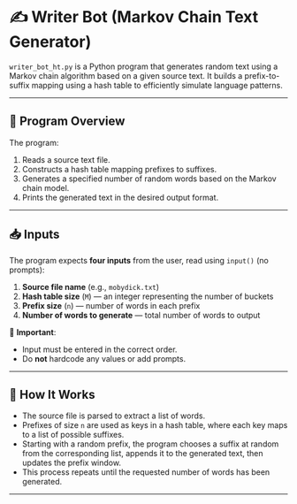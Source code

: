 # ✍️ Writer Bot (Markov Chain Text Generator)

`writer_bot_ht.py` is a Python program that generates random text using a Markov chain algorithm based on a given source text. It builds a prefix-to-suffix mapping using a hash table to efficiently simulate language patterns.

---

## 📌 Program Overview

The program:
1. Reads a source text file.
2. Constructs a hash table mapping prefixes to suffixes.
3. Generates a specified number of random words based on the Markov chain model.
4. Prints the generated text in the desired output format.

---

## 📥 Inputs

The program expects **four inputs** from the user, read using `input()` (no prompts):

1. **Source file name** (e.g., `mobydick.txt`)
2. **Hash table size** (`M`) — an integer representing the number of buckets
3. **Prefix size** (`n`) — number of words in each prefix
4. **Number of words to generate** — total number of words to output

📌 **Important**:  
- Input must be entered in the correct order.
- Do **not** hardcode any values or add prompts.

---

## 🧠 How It Works

- The source file is parsed to extract a list of words.
- Prefixes of size `n` are used as keys in a hash table, where each key maps to a list of possible suffixes.
- Starting with a random prefix, the program chooses a suffix at random from the corresponding list, appends it to the generated text, then updates the prefix window.
- This process repeats until the requested number of words has been generated.

---


